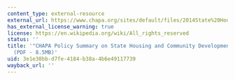 ```yaml
---
content_type: external-resource
external_url: https://www.chapa.org/sites/default/files/2014State%20HousingPolicySummary_final.pdf?utm_source=CHAPA+Email+List+ALL&utm_campaign=0dcc0737e3-Gub_Candidates_on_Housing_Pre_Primary9_4_2014&utm_medium=email&utm_term=0_d885809bc2-0dcc0737e3-105109853
has_external_license_warning: true
license: https://en.wikipedia.org/wiki/All_rights_reserved
status: ''
title: '"CHAPA Policy Summary on State Housing and Community Development Policy."
  (PDF - 8.5MB)'
uid: 3e1e30bb-d7fe-4184-b38a-4b6e49117739
wayback_url: ''
---
```

